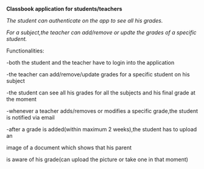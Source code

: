 
<b>Classbook application for students/teachers</b>

<i>The student can authenticate on the app to see all his grades.

For a subject,the teacher can add/remove or updte the grades of a specific student.</i>

Functionalities:

-both the student and the teacher have to login into the application

-the teacher can add/remove/update grades for a specific student on his subject

-the student can see all his grades for all the subjects and his final grade at the moment

-whenever a teacher adds/removes or modifies a specific grade,the student is notified via email

-after a grade is added(within maximum 2 weeks),the student has to upload an 

image of a document which shows that his parent

is aware of his grade(can upload the picture or take one in that moment)
